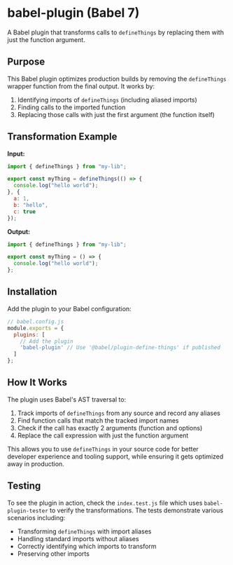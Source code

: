 # babel-plugin (Babel 7)

A Babel plugin that transforms calls to `defineThings` by replacing them with just the function argument.

## Purpose

This Babel plugin optimizes production builds by removing the `defineThings` wrapper function from the final output. It works by:

1. Identifying imports of `defineThings` (including aliased imports)
2. Finding calls to the imported function
3. Replacing those calls with just the first argument (the function itself)

## Transformation Example

**Input:**
```javascript
import { defineThings } from "my-lib";

export const myThing = defineThings(() => {
  console.log("hello world");
}, {
  a: 1,
  b: "hello",
  c: true
});
```

**Output:**
```javascript
import { defineThings } from "my-lib";

export const myThing = () => {
  console.log("hello world");
};
```

## Installation

Add the plugin to your Babel configuration:

```javascript
// babel.config.js
module.exports = {
  plugins: [
    // Add the plugin
    'babel-plugin' // Use '@babel/plugin-define-things' if published
  ]
};
```

## How It Works

The plugin uses Babel's AST traversal to:

1. Track imports of `defineThings` from any source and record any aliases
2. Find function calls that match the tracked import names
3. Check if the call has exactly 2 arguments (function and options)
4. Replace the call expression with just the function argument

This allows you to use `defineThings` in your source code for better developer experience and tooling support, while ensuring it gets optimized away in production.

## Testing

To see the plugin in action, check the `index.test.js` file which uses `babel-plugin-tester` to verify the transformations. The tests demonstrate various scenarios including:

- Transforming `defineThings` with import aliases
- Handling standard imports without aliases
- Correctly identifying which imports to transform
- Preserving other imports